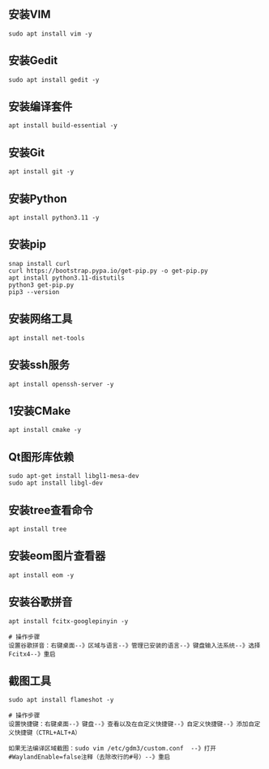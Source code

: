## 安装VIM

```
sudo apt install vim -y
```

## 安装Gedit

```
sudo apt install gedit -y
```


## 安装编译套件

```
apt install build-essential -y
```

## 安装Git

```
apt install git -y
```

## 安装Python

```
apt install python3.11 -y
```

## 安装pip

```
snap install curl
curl https://bootstrap.pypa.io/get-pip.py -o get-pip.py
apt install python3.11-distutils
python3 get-pip.py
pip3 --version
```

## 安装网络工具

```
apt install net-tools
```

## 安装ssh服务

```
apt install openssh-server -y
```

## 1安装CMake

```
apt install cmake -y
```

## Qt图形库依赖

```
sudo apt-get install libgl1-mesa-dev
sudo apt install libgl-dev
```

## 安装tree查看命令

```
apt install tree
```

## 安装eom图片查看器

```
apt install eom -y
```

## 安装谷歌拼音

```
apt install fcitx-googlepinyin -y

# 操作步骤
设置谷歌拼音：右键桌面--》区域与语言--》管理已安装的语言--》键盘输入法系统--》选择Fcitx4--》重启
```



## 截图工具

```
sudo apt install flameshot -y

# 操作步骤
设置快捷键：右键桌面--》键盘--》查看以及在自定义快捷键--》自定义快捷键--》添加自定义快捷键（CTRL+ALT+A）

如果无法编译区域截图：sudo vim /etc/gdm3/custom.conf  --》打开#WaylandEnable=false注释（去除改行的#号）--》重启
```


